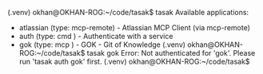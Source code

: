 




(.venv) okhan@OKHAN-ROG:~/code/tasak$ tasak
Available applications:
  - atlassian            (type: mcp-remote) - Atlassian MCP Client (via mcp-remote)
  - auth                 (type: cmd       ) - Authenticate with a service
  - gok                  (type: mcp       ) - GOK - Git of Knowledge
(.venv) okhan@OKHAN-ROG:~/code/tasak$ tasak gok
Error: Not authenticated for 'gok'. Please run 'tasak auth gok' first.
(.venv) okhan@OKHAN-ROG:~/code/tasak$
